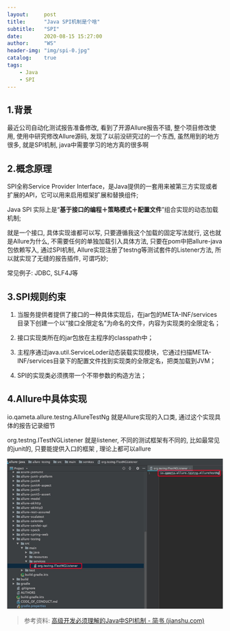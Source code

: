 ```yaml
---
layout:     post
title:      "Java SPI机制是个啥"
subtitle:   "SPI"
date:       2020-08-15 15:27:00
author:     "WS"
header-img: "img/spi-0.jpg"
catalog:    true
tags:
    - Java
    - SPI
---
```


## 1.背景

  最近公司自动化测试报告准备修改, 看到了开源Allure报告不错, 整个项目修改使用, 使用中研究修改Allure源码, 发现了以前没研究过的一个东西, 虽然用到的地方很多, 就是SPI机制, java中需要学习的地方真的很多啊 

## 2.概念原理

  SPI全称Service Provider Interface，是Java提供的一套用来被第三方实现或者扩展的API，它可以用来启用框架扩展和替换组件;

  Java SPI 实际上是“**基于接口的编程＋策略模式＋配置文件**”组合实现的动态加载机制;

  就是一个接口, 具体实现谁都可以写, 只要遵循我这个加载的固定写法就行, 这也就是Allure为什么, 不需要任何的单独加载引入具体方法, 只要在pom中把allure-java包依赖写入, 通过SPI机制, Allure实现注册了testng等测试套件的Listener方法, 所以就实现了无缝的报告插件, 可谓巧妙;

  常见例子: JDBC, SLF4J等

## 3.SPI规则约束

1. 当服务提供者提供了接口的一种具体实现后，在jar包的META-INF/services目录下创建一个以“接口全限定名”为命名的文件，内容为实现类的全限定名；

2. 接口实现类所在的jar包放在主程序的classpath中；

3. 主程序通过java.util.ServiceLoder动态装载实现模块，它通过扫描META-INF/services目录下的配置文件找到实现类的全限定名，把类加载到JVM；

4. SPI的实现类必须携带一个不带参数的构造方法；

## 4.Allure中具体实现

  io.qameta.allure.testng.AllureTestNg 就是Allure实现的入口类, 通过这个实现具体的报告记录细节

  org.testng.ITestNGListener 就是listener, 不同的测试框架有不同的, 比如最常见的junit的, 只要能提供入口的框架 , 理论上都可以allure

![javascript](/img/spi.jpg)



> 参考资料: [高级开发必须理解的Java中SPI机制 - 简书 (jianshu.com)](https://www.jianshu.com/p/46b42f7f593c)

